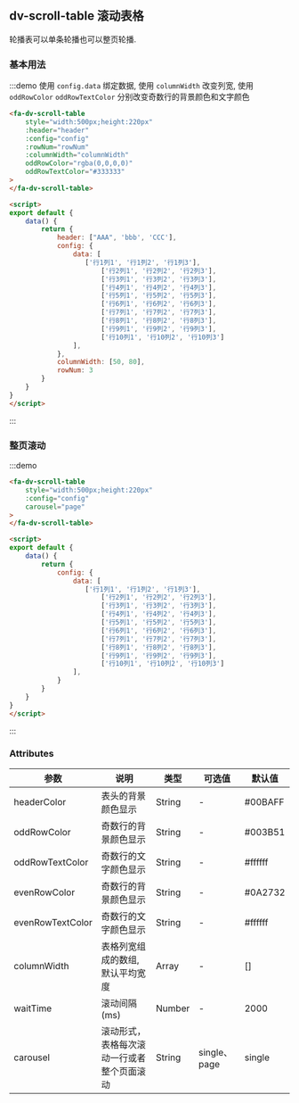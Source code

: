 ## dv-scroll-table 滚动表格
轮播表可以单条轮播也可以整页轮播.

### 基本用法
:::demo 使用 `config.data` 绑定数据, 使用 `columnWidth` 改变列宽, 使用 `oddRowColor` `oddRowTextColor` 分别改变奇数行的背景颜色和文字颜色
```html
<fa-dv-scroll-table 
    style="width:500px;height:220px"
    :header="header"
    :config="config" 
    :rowNum="rowNum" 
    :columnWidth="columnWidth" 
    oddRowColor="rgba(0,0,0,0)" 
    oddRowTextColor="#333333"
>
</fa-dv-scroll-table>

<script>
export default {
    data() {
        return {
            header: ["AAA", 'bbb', 'CCC'],
            config: {
                data: [
                   ['行1列1', '行1列2', '行1列3'],
                       ['行2列1', '行2列2', '行2列3'],
                       ['行3列1', '行3列2', '行3列3'],
                       ['行4列1', '行4列2', '行4列3'],
                       ['行5列1', '行5列2', '行5列3'],
                       ['行6列1', '行6列2', '行6列3'],
                       ['行7列1', '行7列2', '行7列3'],
                       ['行8列1', '行8列2', '行8列3'],
                       ['行9列1', '行9列2', '行9列3'],
                       ['行10列1', '行10列2', '行10列3']
                ],
            },
            columnWidth: [50, 80],
            rowNum: 3
        }   
    }
}
</script>
```
:::

### 整页滚动
:::demo 
```html
<fa-dv-scroll-table 
    style="width:500px;height:220px"
    :config="config"  
    carousel="page"
>
</fa-dv-scroll-table>

<script>
export default {
    data() {
        return {
            config: {
                data: [
                   ['行1列1', '行1列2', '行1列3'],
                       ['行2列1', '行2列2', '行2列3'],
                       ['行3列1', '行3列2', '行3列3'],
                       ['行4列1', '行4列2', '行4列3'],
                       ['行5列1', '行5列2', '行5列3'],
                       ['行6列1', '行6列2', '行6列3'],
                       ['行7列1', '行7列2', '行7列3'],
                       ['行8列1', '行8列2', '行8列3'],
                       ['行9列1', '行9列2', '行9列3'],
                       ['行10列1', '行10列2', '行10列3']
                ],
            }
        }   
    }
}
</script>
```
:::

### Attributes
| 参数      | 说明    | 类型      | 可选值       | 默认值   |
|---------- |-------- |---------- |-------------  |-------- |
| headerColor     | 表头的背景颜色显示   | String  |  - |#00BAFF|
| oddRowColor     | 奇数行的背景颜色显示   | String  |  - | #003B51|
| oddRowTextColor     | 奇数行的文字颜色显示   | String  | -| #ffffff |
| evenRowColor     | 奇数行的背景颜色显示   | String  | - | #0A2732 |
| evenRowTextColor     | 奇数行的文字颜色显示   | String  | - | #ffffff|
| columnWidth     | 表格列宽组成的数组, 默认平均宽度   | Array  |  - | []|
| waitTime     | 滚动间隔 (ms)  | Number  |  - |2000 |
| carousel     | 滚动形式， 表格每次滚动一行或者整个页面滚动  | String  |  single、page |single |


